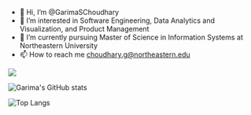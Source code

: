 - 👋 Hi, I’m @GarimaSChoudhary
- 👀 I’m interested in Software Engineering, Data Analytics and Visualization, and Product Management 
- 🌱 I’m currently pursuing Master of Science in Information Systems at Northeastern University
- 📫 How to reach me choudhary.g@northeastern.edu

![](https://komarev.com/ghpvc/?username=your-github-username&color=lightgrey&label=Profile+Views+for+GarimaSChoudhary)

![Garima's GitHub stats](https://github-readme-stats.vercel.app/api?username=GarimaSChoudhary&show_icons=true&theme=radical)

![Top Langs](https://github-readme-stats.vercel.app/api/top-langs/?username=GarimaSChoudhary&layout=compact)

<!-- ![Readme Card](https://github-readme-stats.vercel.app/api/pin/?username=garimaschoudhary&repo=garimaschoudhary) -->

<!---
GarimaSChoudhary/GarimaSChoudhary is a ✨ special ✨ repository because its `README.md` (this file) appears on your GitHub profile.
You can click the Preview link to take a look at your changes.
--->
